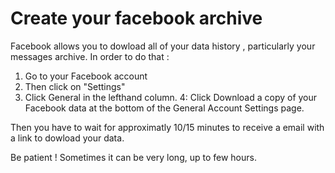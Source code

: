 # Create your facebook archive

Facebook allows you to dowload all of your data history , particularly your messages archive. In order to do that :

1. Go to your Facebook account
2. Then click on "Settings"
3. Click General in the lefthand column.
4: Click Download a copy of your Facebook data at the bottom of the General Account Settings page.

Then you have to wait for approximatly 10/15 minutes to receive a email with a link to dowload your data.

Be patient ! Sometimes it can be very long, up to few hours. 
